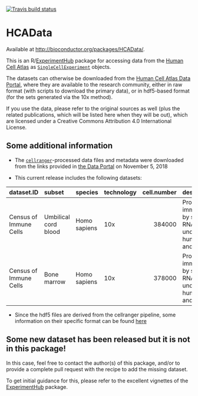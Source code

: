 <!-- badges: start -->
[![Travis build
status](https://travis-ci.org/federicomarini/HCAData.svg?branch=master)](https://travis-ci.org/federicomarini/HCAData)
<!-- badges: end -->

HCAData
=======

Available at
<a href="http://bioconductor.org/packages/HCAData/" class="uri">http://bioconductor.org/packages/HCAData/</a>.

This is an
R/[ExperimentHub](https://bioconductor.org/packages/release/bioc/html/ExperimentHub.html)
package for accessing data from the [Human Cell
Atlas](https://www.humancellatlas.org) as
[`SingleCellExperiment`](https://bioconductor.org/packages/release/bioc/html/SingleCellExperiment.html)
objects.

The datasets can otherwise be downloaded from the [Human Cell Atlas Data
Portal](https://preview.data.humancellatlas.org), where they are
available to the research community, either in raw format (with scripts
to download the primary data), or in hdf5-based format (for the sets
generated via the 10x method).

If you use the data, please refer to the original sources as well (plus
the related publications, which will be listed here when they will be
out), which are licensed under a Creative Commons Attribution 4.0
International License.

Some additional information
---------------------------

-   The
    [`cellranger`](https://support.10xgenomics.com/single-cell-gene-expression/software/pipelines/latest/what-is-cell-ranger)-processed
    data files and metadata were downloaded from the links provided in
    [the Data Portal](https://preview.data.humancellatlas.org) on
    November 5, 2018

-   This current release includes the following datasets:

| dataset.ID             | subset               | species      | technology |  cell.number| description                                                                                 |
|:-----------------------|:---------------------|:-------------|:-----------|------------:|:--------------------------------------------------------------------------------------------|
| Census of Immune Cells | Umbilical cord blood | Homo sapiens | 10x        |       384000| Profiling of immunocytes by single cell RNA-seq for understanding human health and disease. |
| Census of Immune Cells | Bone marrow          | Homo sapiens | 10x        |       378000| Profiling of immunocytes by single cell RNA-seq for understanding human health and disease. |

-   Since the hdf5 files are derived from the cellranger pipeline, some
    information on their specific format can be found
    [here](https://support.10xgenomics.com/single-cell-gene-expression/software/pipelines/latest/advanced/h5_matrices)

Some new dataset has been released but it is not in this package!
-----------------------------------------------------------------

In this case, feel free to contact the author(s) of this package, and/or
to provide a complete pull request with the recipe to add the missing
dataset.

To get initial guidance for this, please refer to the excellent
vignettes of the
[ExperimentHub](https://bioconductor.org/packages/release/bioc/html/ExperimentHub.html)
package.
